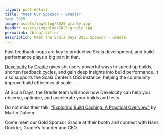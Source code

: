 ```yaml
---
layout: post-detail
title: "Meet Our Sponsor - Gradle"
tag: 2025
image: assets/img/blog/SD25-gradle.jpg
header: assets/img/blog/SD25-gradle.jpg
permalink: /blog/:title/
description: Meet the Scala Days 2025 Sponsor - Gradle!
---
```


Fast feedback loops are key to productive Scala development, and build performance plays a big part in that.

[Develocity](https://gradle.com/develocity/solutions/sbt/) by [Gradle](https://gradle.com/) gives sbt users powerful ways to speed up builds, shorten feedback cycles, and gain deep insights into build performance. It also supports the Scala Center’s OSS instance, helping the community improve build efficiency at scale.

At Scala Days, the Gradle team will show how Develocity can help you observe, optimize, and accelerate your builds and tests.

Do not miss their talk, ["Exploring Build Caching: A Practical Overview"](/editions/2025/talks/exploring-build-caching-a-practical) by Martin Duhem.

Come meet our Gold Sponsor Gradle at their booth and connect with Hans Dockter, Gradle’s founder and CEO.
